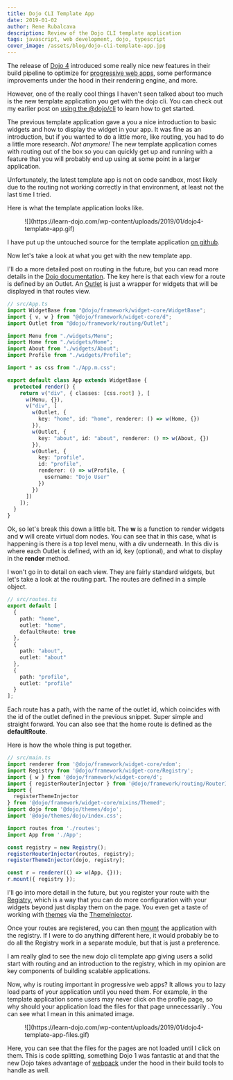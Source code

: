 ```yaml
---
title: Dojo CLI Template App
date: 2019-01-02
author: Rene Rubalcava
description: Review of the Dojo CLI template application
tags: javascript, web development, dojo, typescript
cover_image: /assets/blog/dojo-cli-template-app.jpg
---
```



The release of [Dojo 4](https://dojo.io/blog/2018/10/15/2018-10-15-Version-4-Dojo/) introduced some really nice new features in their build pipeline to optimize for [progressive web apps](https://developers.google.com/web/progressive-web-apps/), some performance improvements under the hood in their rendering engine, and more.

However, one of the really cool things I haven't seen talked about too much is the new template application you get with the dojo cli. You can check out my earlier post on [using the @dojo/cli](https://learn-dojo.com/up-and-running-with-dojo-cli/) to learn how to get started.

The previous template application gave a you a nice introduction to basic widgets and how to display the widget in your app. It was fine as an introduction, but if you wanted to do a little more, like routing, you had to do a little more research. _Not anymore!_ The new template application comes with routing out of the box so you can quickly get up and running with a feature that you will probably end up using at some point in a larger application.

Unfortunately, the latest template app is not on code sandbox, most likely due to the routing not working correctly in that environment, at least not the last time I tried.

Here is what the template application looks like.

<figure class="wp-block-image">![](https://learn-dojo.com/wp-content/uploads/2019/01/dojo4-template-app.gif)</figure>

I have put up the untouched source for the template application [on github](https://github.com/odoe/dojo-4-template-app).

Now let's take a look at what you get with the new template app.

I'll do a more detailed post on routing in the future, but you can read more details in the [Dojo documentation](https://dojo.io/docs/index.html#doc--dojo__framework__v4_0_0__src__routing__README_md). The key here is that each view for a route is defined by an Outlet. An [Outlet](https://dojo.io/docs/index.html#doc--dojo__framework__v4_0_0__src__routing__README_md___outlets) is just a wrapper for widgets that will be displayed in that routes view.

```ts
// src/App.ts
import WidgetBase from "@dojo/framework/widget-core/WidgetBase";
import { v, w } from "@dojo/framework/widget-core/d";
import Outlet from "@dojo/framework/routing/Outlet";

import Menu from "./widgets/Menu";
import Home from "./widgets/Home";
import About from "./widgets/About";
import Profile from "./widgets/Profile";

import * as css from "./App.m.css";

export default class App extends WidgetBase {
  protected render() {
    return v("div", { classes: [css.root] }, [
      w(Menu, {}),
      v("div", [
        w(Outlet, {
          key: "home", id: "home", renderer: () => w(Home, {})
        }),
        w(Outlet, {
          key: "about", id: "about", renderer: () => w(About, {})
        }),
        w(Outlet, {
          key: "profile",
          id: "profile",
          renderer: () => w(Profile, {
            username: "Dojo User"
          })
        })
      ])
    ]);
  }
}
```

Ok, so let's break this down a little bit. The **w** is a function to render widgets and **v** will create virtual dom nodes. You can see that in this case, what is happening is there is a top level menu, with a div underneath. In this div is where each Outlet is defined, with an id, key (optional), and what to display in the **render** method.

I won't go in to detail on each view. They are fairly standard widgets, but let's take a look at the routing part. The routes are defined in a simple object.

```ts
// src/routes.ts
export default [
  {
    path: "home",
    outlet: "home",
    defaultRoute: true
  },
  {
    path: "about",
    outlet: "about"
  },
  {
    path: "profile",
    outlet: "profile"
  }
];
```

Each route has a path, with the name of the outlet id, which coincides with the id of the outlet defined in the previous snippet. Super simple and straight forward. You can also see that the home route is defined as the **defaultRoute**.

Here is how the whole thing is put together.

```ts
// src/main.ts
import renderer from '@dojo/framework/widget-core/vdom';
import Registry from '@dojo/framework/widget-core/Registry';
import { w } from '@dojo/framework/widget-core/d';
import { registerRouterInjector } from '@dojo/framework/routing/RouterInjector';
import {
  registerThemeInjector
} from '@dojo/framework/widget-core/mixins/Themed';
import dojo from '@dojo/themes/dojo';
import '@dojo/themes/dojo/index.css';

import routes from './routes';
import App from './App';

const registry = new Registry();
registerRouterInjector(routes, registry);
registerThemeInjector(dojo, registry);

const r = renderer(() => w(App, {}));
r.mount({ registry });
```

I'll go into more detail in the future, but you register your route with the [Registry,](https://dojo.io/tutorials/1020_registries/) which is a way that you can do more configuration with your widgets beyond just display them on the page. You even get a taste of working with [themes](https://dojo.io/tutorials/007_theming/) via the [ThemeInjector](https://dojo.io/docs/index.html#doc--dojo__framework__v4_0_0__src__widget-core__README_md___styling--theming).

Once your routes are registered, you can then [mount](https://dojo.io/docs/index.html#doc--dojo__framework__v4_0_0__src__widget-core__README_md___rendering-a-widget-in-the-dom) the application with the registry. If I were to do anything different here, it would probably be to do all the Registry work in a separate module, but that is just a preference.

I am really glad to see the new dojo cli template app giving users a solid start with routing and an introduction to the registry, which in my opinion are key components of building scalable applications.

Now, why is routing important in progressive web apps? It allows you to lazy load parts of your application until you need them. For example, in the template application some users may never click on the profile page, so why should your application load the files for that page unnecessarily . You can see what I mean in this animated image.

<figure class="wp-block-image">![](https://learn-dojo.com/wp-content/uploads/2019/01/dojo4-template-app-files.gif)</figure>

Here, you can see that the files for the pages are not loaded until I click on them. This is code splitting, something Dojo 1 was fantastic at and that the new Dojo takes advantage of [webpack](https://webpack.js.org/) under the hood in their build tools to handle as well.

